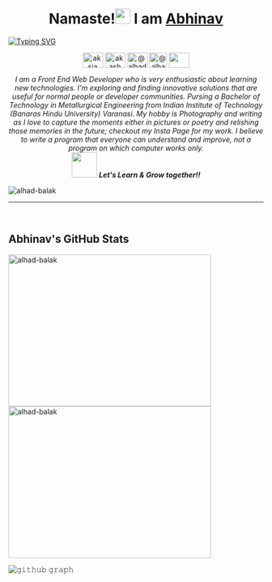 <p align="centre">
<h1 align="center">Namaste!<img src="https://c.tenor.com/9I3-CRuCdIoAAAAi/%D0%B0%D0%BC%D0%B8%D0%BD%D1%8C.gif" width="30px">  I am <a href="https://www.linkedin.com/in/abhinav-raj07/">Abhinav</a></h1></p>

[![Typing SVG](https://readme-typing-svg.herokuapp.com?font=Architects+Daughter&centre=true&size=30&color=%23111791&lines=An+Engineering+Student;A+Front-End+Web+Developer;Photographer+and+Writter)](https://git.io/typing-svg)


<!-- <a align="centre" href="https://github.com/DenverCoder1/readme-typing-svg"><img src="https://readme-typing-svg.herokuapp.com?center=true&color=%23181B6B&font=Architects+Daughter&lines=Engineering+Student+at+IIT(BHU)%2C+Varanasi...%20|%20Front-End+Web+Developer%20|%20Writter%20|%20Photograper&size=20">Engineering</a> -->

<!-- <h3 align="center">Software Engineer | Photograher</h3> -->
<p align="center">
<a href="https://www.linkedin.com/in/abhinav-raj07/" target="blank"><img align="center" src="https://cdn.jsdelivr.net/npm/simple-icons@3.0.1/icons/linkedin.svg" alt="aksia" height="30" width="40" /></a>
<a href="https://www.facebook.com/abhinav.raj07/" target="blank"><img align="center" src="https://cdn.jsdelivr.net/npm/simple-icons@3.0.1/icons/facebook.svg" alt="akash chowrasia" height="30" width="40" /></a>
<a href="https://www.instagram.com/alhad_balak/"><img align="center" src="https://cdn.freebiesupply.com/images/large/2x/instagram-icon-white-on-black-circle.png" alt="@alhad_balak" height="30" width="40" /></a>
<a href="https://twitter.com/alhad_balak" target="blank"><img align="center" src="https://cdn-icons-png.flaticon.com/512/121/121503.png" alt="@alhad_balak" height="30" width="35" /></a>
<a href = "mailto: abhinav.kgupta.met19@iitbhu.ac.in"><img align="center" src="https://simpleicons.org/icons/gmail.svg" height="30" width="40" /></a>
</p>
<!-- <a href="-----------------" target="blank"><img align="center" src="https://cdn.freebiesupply.com/images/large/2x/instagram-icon-white-on-black-circle.png" alt="@----------------" height="30" width="40" /></a> -->
<!-- <a href="---------------" target="blank"><img align="center" src="https://cdn.jsdelivr.net/npm/simple-icons@3.0.1/icons/leetcode.svg" alt="akash_chowrasia" height="30" width="40" /></a> -->
<!-- <a href="-------------" target="blank"><img align="center" src="https://cdn.jsdelivr.net/npm/simple-icons@3.0.1/icons/geeksforgeeks.svg" alt="akash_chowrasia" height="30" width="40" /></a> -->

<p align="center">
  <em>
    I am a Front End Web Developer who is very enthusiastic about learning new technologies. I'm exploring and finding innovative solutions that are useful for normal people or developer communities. Pursing a Bachelor of Technology in Metallurgical Engineering from Indian Institute of Technology (Banaras Hindu University) Varanasi. My hobby is Photography and writing as I love to capture the moments either in pictures or poetry and relishing those memories in the future; checkout my Insta Page for my work. I believe to write a program that everyone can understand and improve, not a program on which computer works only.
  </em> 
  <br>
  <img src="https://media.giphy.com/media/VgCDAzcKvsR6OM0uWg/giphy.gif" width="50" /> <b><i>Let's Learn & Grow together!!</i></b>
</p>

<p align="left"> <img src="https://komarev.com/ghpvc/?username=alhad-balak&label=PROFILE+VIEWS&color=blue&style=plastic" alt="alhad-balak"/> </p>
<hr>
<br>
<p align="centre">
<h2> Abhinav's GitHub Stats</h2>
<p><img align="left" src="https://github-readme-stats.vercel.app/api/top-langs?username=alhad-balak&show_icons=true&locale=en&layout=compact" alt="alhad-balak" height="300" width="400"  /></p>
<p>
                                
                                  
</p>
<p>&nbsp;<img align="center" src="https://github-readme-stats.vercel.app/api?username=alhad-balak&show_icons=true&locale=en" alt="alhad-balak"  height="300" width="400" /></p>

![𝚐𝚒𝚝𝚑𝚞𝚋 𝚐𝚛𝚊𝚙𝚑](https://activity-graph.herokuapp.com/graph?username=alhad-balak&theme=github-light&hide_border=true&area=true)

<!-- <p align="center"><img src="https://github-readme-stats.vercel.app/api?username=alhad-balak&theme=gruvbox" alt="alhad-balak"  /></p>
<p><img align="left" src="https://github-readme-stats.vercel.app/api/top-langs?username=alhad-balak&show_icons=true&locale=en&layout=compact&theme=gruvbox" alt="alhad-balak" /></p><br><br><br>
<p>&nbsp;<img align="right" src="https://github-readme-stats.vercel.app/api?username=alhad-balak&show_icons=true&locale=en&theme=gruvbox" alt="alhad-balak" width="410" /></p>
<br><br><br><br><br>
 -->
<!-- <p align="center"><img src="https://media.giphy.com/media/QaMcXSekUWx7aogAUr/giphy.gif" width="30" />&nbsp;Git's Trophies</p>
<br>
<img src="https://github-profile-trophy.vercel.app/?username=Ahmad-shaikh575&theme=gruvbox"/> -->
</p>
